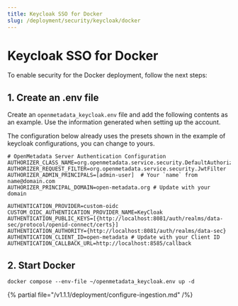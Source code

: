 ```yaml
---
title: Keycloak SSO for Docker
slug: /deployment/security/keycloak/docker
---
```


# Keycloak SSO for Docker

To enable security for the Docker deployment, follow the next steps:

## 1. Create an .env file

Create an `openmetadata_keycloak.env` file and add the following contents as an example. Use the information
generated when setting up the account.

The configuration below already uses the presets shown in the example of keycloak configurations, you can change to yours.

```shell
# OpenMetadata Server Authentication Configuration
AUTHORIZER_CLASS_NAME=org.openmetadata.service.security.DefaultAuthorizer
AUTHORIZER_REQUEST_FILTER=org.openmetadata.service.security.JwtFilter
AUTHORIZER_ADMIN_PRINCIPALS=[admin-user]  # Your `name` from name@domain.com
AUTHORIZER_PRINCIPAL_DOMAIN=open-metadata.org # Update with your domain

AUTHENTICATION_PROVIDER=custom-oidc
CUSTOM_OIDC_AUTHENTICATION_PROVIDER_NAME=KeyCloak
AUTHENTICATION_PUBLIC_KEYS=[{http://localhost:8081/auth/realms/data-sec/protocol/openid-connect/certs}]
AUTHENTICATION_AUTHORITY={http://localhost:8081/auth/realms/data-sec}
AUTHENTICATION_CLIENT_ID=open-metadata # Update with your Client ID
AUTHENTICATION_CALLBACK_URL=http://localhost:8585/callback
```

## 2. Start Docker

```commandline
docker compose --env-file ~/openmetadata_keycloak.env up -d
```

{% partial file="/v1.1.1/deployment/configure-ingestion.md" /%}

